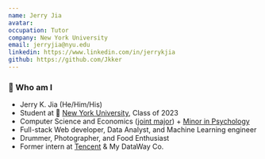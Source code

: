 ```yaml
---
name: Jerry Jia
avatar:
occupation: Tutor
company: New York University
email: jerryjia@nyu.edu
linkedin: https://www.linkedin.com/in/jerrykjia
github: https://github.com/Jkker
---
```


### 🙋‍ Who am I

- Jerry K. Jia (He/Him/His)
- Student at 🏫 [New York University](https://www.nyu.edu/), Class of 2023
- Computer Science and Economics ([joint major](https://cs.nyu.edu/home/undergrad/major_programs.html)) + [Minor in Psychology](https://as.nyu.edu/content/nyu-as/as/departments/psychology/undergraduate/program-requirements.html)
- Full-stack Web developer, Data Analyst, and Machine Learning engineer
- Drummer, Photographer, and Food Enthusiast
- Former intern at [Tencent](https://intl.cloud.tencent.com/) & My DataWay Co.

